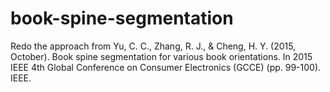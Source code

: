 # book-spine-segmentation
Redo the approach from Yu, C. C., Zhang, R. J., &amp; Cheng, H. Y. (2015, October). Book spine segmentation for various book orientations. In 2015 IEEE 4th Global Conference on Consumer Electronics (GCCE) (pp. 99-100). IEEE.
